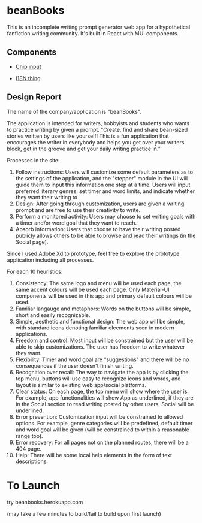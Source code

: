 # beanBooks

This is an incomplete writing prompt generator web app for a hypothetical fanfiction writing community. It's built in React with MUI components.

## Components

- [Chip input](https://www.npmjs.com/package/material-ui-chip-input)

- [I18N thing](https://medium.com/@jishnu61/6-easy-steps-to-localize-your-react-application-internationalization-with-i18next-8de9cc3a66a1)

## Design Report

The name of the company/application is "beanBooks".

The application is intended for writers, hobbyists and students who wants to practice writing by given a prompt. "Create, find and share bean-sized stories written by users like yourself! This is a fun application that encourages the writer in everybody and helps you get over your writers block, get in the groove and get your daily writing practice in."

Processes in the site:

1. Follow instructions: Users will customize some default parameters as to the settings of the application, and the "stepper" module in the UI will guide them to input this information one step at a time. Users will input preferred literary genres, set timer and word limits, and indicate whether they want their writing to 
1. Design: After going through customization, users are given a writing prompt and are free to use their creativity to write.
1. Perform a monitored activity: Users may choose to set writing goals with a timer and/or word goal that they want to reach.
1. Absorb information: Users that choose to have their writing posted publicly allows others to be able to browse and read their writings (in the Social page).

Since I used Adobe Xd to prototype, feel free to explore the prototype application including all processes.

For each 10 heuristics:

1. Consistency: The same logo and menu will be used each page, the same accent colours will be used each page. Only Material-UI components will be used in this app and primary default colours will be used.
1. Familiar langauge and metaphors: Words on the buttons will be simple, short and easily recognizable.
1. Simple, aesthetic and functional design: The web app will be simple, with standard icons denoting familiar eleements seen in modern applications.
1. Freedom and control: Most input will be constrained but the user will be able to skip customizations. The user has freedom to write whatever they want.
1. Flexibility: Timer and word goal are "suggestions" and there will be no consequences if the user doesn't finish writing.
1. Recognition over recall: The way to navigate the app is by clicking the top menu, buttons will use easy to recognize icons and words, and layout is similar to existing web app/social platforms.
1. Clear status: On each page, the top menu will show where the user is. For example, app functionalities will show App as underlined, if they are in the Social section to read writing posted by other users, Social will be underlined.
1. Error prevention: Customization input will be constrained to allowed options. For example, genre categories will be predefined, default timer and word goal will be given (will be constrained to within a reasonable range too).
1. Error recovery: For all pages not on the planned routes, there will be a 404 page.
1. Help: There will be some local help elements in the form of text descriptions.

# To Launch

try beanbooks.herokuapp.com

(may take a few minutes to build/fail to build upon first launch)